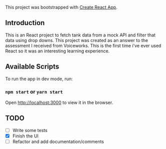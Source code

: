 This project was bootstrapped with [Create React App](https://github.com/facebook/create-react-app).

## Introduction
This is an React project to fetch tank data from a mock API and filter that data using drop downs. This project was created as an answer to the assessment I received from Voiceworks. This is the first time i've ever used React so it was an interesting learning experience.    

## Available Scripts
To run the app in dev mode, run:
### `npm start` or `yarn start`
Open [http://localhost:3000](http://localhost:3000) to view it in the browser.

## TODO
- [ ] Write some tests
- [x] Finish the UI
- [ ] Refactor and add documentation/comments
